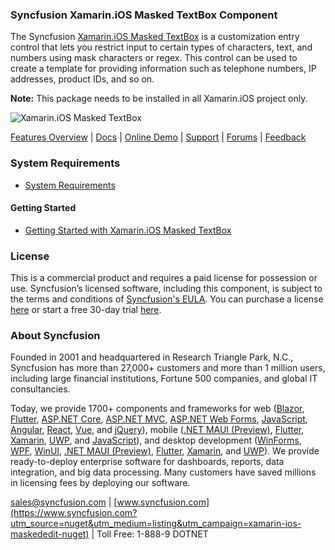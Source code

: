 ### Syncfusion Xamarin.iOS Masked TextBox Component
The Syncfusion [Xamarin.iOS Masked TextBox](https://www.syncfusion.com/xamarin-ios-ui-controls/masked-textbox?utm_source=nuget&utm_medium=listing&utm_campaign=xamarin-ios-maskededit-nuget) is a customization entry control that lets you restrict input to certain types of characters, text, and numbers using mask characters or regex. This control can be used to create a template for providing information such as telephone numbers, IP addresses, product IDs, and so on.

**Note:** This package needs to be installed in all Xamarin.iOS project only.

![Xamarin.iOS Masked TextBox](https://cdn.syncfusion.com/nuget-readme/xamarin/xamarin_ios_maskededit.png)

[Features Overview](https://www.syncfusion.com/xamarin-ios-ui-controls/masked-textbox?utm_source=nuget&utm_medium=listing&utm_campaign=xamarin-ios-maskededit-nuget) | [Docs](https://help.syncfusion.com/xamarin-ios/sfmaskededit/getting-started?utm_source=nuget&utm_medium=listing&utm_campaign=xamarin-ios-maskededit-nuget) | [Online Demo](https://github.com/syncfusion/xamarin-demos?utm_source=nuget&utm_medium=listing&utm_campaign=xamarin-ios-maskededit-nuget) | [Support](https://www.syncfusion.com/support/directtrac/incidents/newincident?utm_source=nuget&utm_medium=listing&utm_campaign=xamarin-ios-maskededit-nuget) | [Forums](https://www.syncfusion.com/forums/xamarin.ios?utm_source=nuget&utm_medium=listing&utm_campaign=xamarin-ios-maskededit-nuget) | [Feedback](https://www.syncfusion.com/feedback/xamarin-ios?utm_source=nuget&utm_medium=listing&utm_campaign=xamarin-ios-maskededit-nuget)

### System Requirements

* [System Requirements](https://help.syncfusion.com/xamarin-ios/installation-and-upgrade/system-requirements?utm_source=nuget&utm_medium=listing&utm_campaign=xamarin-ios-maskededit-nuget)

#### Getting Started

* [Getting Started with Xamarin.iOS Masked TextBox](https://help.syncfusion.com/xamarin-ios/sfmaskededit/getting-started?utm_source=nuget&utm_medium=listing&utm_campaign=xamarin-ios-maskededit-nuget)

### License

This is a commercial product and requires a paid license for possession or use. Syncfusion’s licensed software, including this component, is subject to the terms and conditions of [Syncfusion's EULA](https://www.syncfusion.com/eula/es/?utm_source=nuget&utm_medium=listing&utm_campaign=xamarin-ios-maskededit-nuget). You can purchase a license [here](https://www.syncfusion.com/sales/products?utm_source=nuget&utm_medium=listing&utm_campaign=xamarin-ios-maskededit-nuget) or start a free 30-day trial [here](https://www.syncfusion.com/account/manage-trials/start-trials?utm_source=nuget&utm_medium=listing&utm_campaign=xamarin-ios-maskededit-nuget).

### About Syncfusion

Founded in 2001 and headquartered in Research Triangle Park, N.C., Syncfusion has more than 27,000+ customers and more than 1 million users, including large financial institutions, Fortune 500 companies, and global IT consultancies.
 
Today, we provide 1700+ components and frameworks for web ([Blazor](https://www.syncfusion.com/blazor-components?utm_source=nuget&utm_medium=listing&utm_campaign=xamarin-ios-maskededit-nuget), [Flutter](https://www.syncfusion.com/flutter-widgets?utm_source=nuget&utm_medium=listing&utm_campaign=xamarin-ios-maskededit-nuget), [ASP.NET Core](https://www.syncfusion.com/aspnet-core-ui-controls?utm_source=nuget&utm_medium=listing&utm_campaign=xamarin-ios-maskededit-nuget), [ASP.NET MVC](https://www.syncfusion.com/aspnet-mvc-ui-controls?utm_source=nuget&utm_medium=listing&utm_campaign=xamarin-ios-maskededit-nuget), [ASP.NET Web Forms](https://www.syncfusion.com/jquery/aspnet-webforms-ui-controls?utm_source=nuget&utm_medium=listing&utm_campaign=xamarin-ios-maskededit-nuget), [JavaScript](https://www.syncfusion.com/javascript-ui-controls?utm_source=nuget&utm_medium=listing&utm_campaign=xamarin-ios-maskededit-nuget), [Angular](https://www.syncfusion.com/angular-ui-components?utm_source=nuget&utm_medium=listing&utm_campaign=xamarin-ios-maskededit-nuget), [React](https://www.syncfusion.com/react-ui-components?utm_source=nuget&utm_medium=listing&utm_campaign=xamarin-ios-maskededit-nuget), [Vue](https://www.syncfusion.com/vue-ui-components?utm_source=nuget&utm_medium=listing&utm_campaign=xamarin-ios-maskededit-nuget), and [jQuery](https://www.syncfusion.com/jquery-ui-widgets?utm_source=nuget&utm_medium=listing&utm_campaign=xamarin-ios-maskededit-nuget)), mobile ([.NET MAUI (Preview)](https://www.syncfusion.com/maui-controls?utm_source=nuget&utm_medium=listing&utm_campaign=xamarin-ios-maskededit-nuget), [Flutter](https://www.syncfusion.com/flutter-widgets?utm_source=nuget&utm_medium=listing&utm_campaign=xamarin-ios-maskededit-nuget), [Xamarin](https://www.syncfusion.com/xamarin-ui-controls?utm_source=nuget&utm_medium=listing&utm_campaign=xamarin-ios-maskededit-nuget), [UWP](https://www.syncfusion.com/uwp-ui-controls?utm_source=nuget&utm_medium=listing&utm_campaign=xamarin-ios-maskededit-nuget), and [JavaScript](https://www.syncfusion.com/javascript-ui-controls?utm_source=nuget&utm_medium=listing&utm_campaign=xamarin-ios-maskededit-nuget)), and desktop development ([WinForms](https://www.syncfusion.com/winforms-ui-controls?utm_source=nuget&utm_medium=listing&utm_campaign=xamarin-ios-maskededit-nuget), [WPF](https://www.syncfusion.com/wpf-controls?utm_source=nuget&utm_medium=listing&utm_campaign=xamarin-ios-maskededit-nuget), [WinUI](https://www.syncfusion.com/winui-controls?utm_source=nuget&utm_medium=listing&utm_campaign=xamarin-ios-maskededit-nuget), [.NET MAUI (Preview)](https://www.syncfusion.com/maui-controls?utm_source=nuget&utm_medium=listing&utm_campaign=xamarin-ios-maskededit-nuget), [Flutter](https://www.syncfusion.com/flutter-widgets?utm_source=nuget&utm_medium=listing&utm_campaign=xamarin-ios-maskededit-nuget), [Xamarin](https://www.syncfusion.com/xamarin-ui-controls?utm_source=nuget&utm_medium=listing&utm_campaign=xamarin-ios-maskededit-nuget), and [UWP](https://www.syncfusion.com/uwp-ui-controls?utm_source=nuget&utm_medium=listing&utm_campaign=xamarin-ios-maskededit-nuget)). We provide ready-to-deploy enterprise software for dashboards, reports, data integration, and big data processing. Many customers have saved millions in licensing fees by deploying our software.

[sales@syncfusion.com](mailto:sales@syncfusion.com?Subject=Syncfusion%20Xamarin.iOS%20MaskedEdit-%20NuGet) | [www.syncfusion.com](https://www.syncfusion.com?utm_source=nuget&utm_medium=listing&utm_campaign=xamarin-ios-maskededit-nuget) | Toll Free: 1-888-9 DOTNET


     